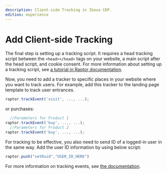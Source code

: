 ```yaml
---
description: Client-side Tracking in Ibexa CDP.
edition: experience
---
```


# Add Client-side Tracking

The final step is setting up a tracking script.
It requires a head tracking script between the `<head></head>` tags on your website, a main script after the head script, and cookie consent.
For more information about setting up a tracking script, see [a tutorial in Raptor documentation](https://support.raptorsmartadvisor.com/hc/en-us/articles/9563346335004-Client-Side-Tracking).

Now, you need to add a tracker to specific places in your website where you want to track users.
For example, add this tracker to the landing page template to track user entrances.

```js
raptor.trackEvent('visit', ..., ...);
```
or purchases:

```js
  //Parameters for Product 1
raptor.trackEvent('buy', ..., ...);
  //Parameters for Product 2
raptor.trackEvent('buy', ..., ...);
```

For tracking to be effective, you also need to send ID of a logged-in user in the same way.
Add the user ID information by using below script:

```js
raptor.push("setRuid","USER_ID_HERE")
```

For more information on tracking events, see [the documentation](https://support.raptorsmartadvisor.com/hc/en-us/articles/201912411-Tracking-Events).